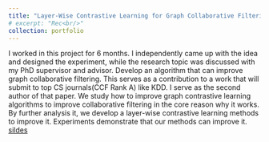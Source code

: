 ```yaml
---
title: "Layer-Wise Contrastive Learning for Graph Collaborative Filtering"
# excerpt: "Rec<br/>"
collection: portfolio
---
```


I worked in this project for 6 months. I independently came up with the idea and designed the experiment, while the research topic was discussed with my PhD supervisor and advisor. Develop an algorithm that can improve graph collaborative filtering. This serves as a contribution to a work that will submit to top CS journals(CCF Rank A) like KDD. I serve as the second author of that paper. We study how to improve graph contrastive learning algorithms to improve collaborative filtering in the core reason why it works. By further analysis it, we develop a layer-wise contrastive learning methods to improve it. Experiments demonstrate that our methods can improve it. [sildes]()
